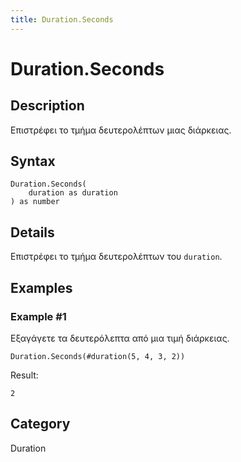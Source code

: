 ```yaml
---
title: Duration.Seconds
---
```


# Duration.Seconds


## Description

Επιστρέφει το τμήμα δευτερολέπτων μιας διάρκειας.


## Syntax

```powerquery
Duration.Seconds(
    duration as duration
) as number
```


## Details

Επιστρέφει το τμήμα δευτερολέπτων του <code>duration</code>.


## Examples

### Example #1 
Εξαγάγετε τα δευτερόλεπτα από μια τιμή διάρκειας.
```powerquery
Duration.Seconds(#duration(5, 4, 3, 2))
```

Result: 
```powerquery
2
```




## Category
Duration
